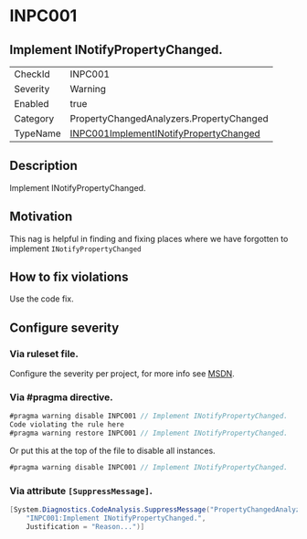 # INPC001
## Implement INotifyPropertyChanged.

<!-- start generated table -->
<table>
<tr>
  <td>CheckId</td>
  <td>INPC001</td>
</tr>
<tr>
  <td>Severity</td>
  <td>Warning</td>
</tr>
<tr>
  <td>Enabled</td>
  <td>true</td>
</tr>
<tr>
  <td>Category</td>
  <td>PropertyChangedAnalyzers.PropertyChanged</td>
</tr>
<tr>
  <td>TypeName</td>
  <td><a href="https://github.com/DotNetAnalyzers/PropertyChangedAnalyzers/blob/master/PropertyChangedAnalyzers.Analyzers/INPC001ImplementINotifyPropertyChanged.cs">INPC001ImplementINotifyPropertyChanged</a></td>
</tr>
</table>
<!-- end generated table -->

## Description

Implement INotifyPropertyChanged.

## Motivation

This nag is helpful in finding and fixing places where we have forgotten to implement `INotifyPropertyChanged`

## How to fix violations

Use the code fix.

<!-- start generated config severity -->
## Configure severity

### Via ruleset file.

Configure the severity per project, for more info see [MSDN](https://msdn.microsoft.com/en-us/library/dd264949.aspx).

### Via #pragma directive.
```C#
#pragma warning disable INPC001 // Implement INotifyPropertyChanged.
Code violating the rule here
#pragma warning restore INPC001 // Implement INotifyPropertyChanged.
```

Or put this at the top of the file to disable all instances.
```C#
#pragma warning disable INPC001 // Implement INotifyPropertyChanged.
```

### Via attribute `[SuppressMessage]`.

```C#
[System.Diagnostics.CodeAnalysis.SuppressMessage("PropertyChangedAnalyzers.PropertyChanged", 
    "INPC001:Implement INotifyPropertyChanged.", 
    Justification = "Reason...")]
```
<!-- end generated config severity -->